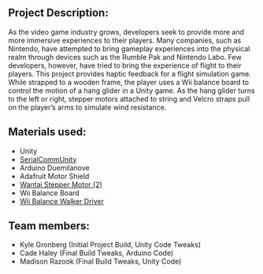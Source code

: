 ## Project Description:

As the video game industry grows, developers seek to provide more and more immersive experiences to their players. Many companies, such as Nintendo, have attempted to bring gameplay experiences into the physical realm through devices such as the Rumble Pak and Nintendo Labo. Few developers, however, have tried to bring the experience of flight to their players. This project provides haptic feedback for a flight simulation game. While strapped to a wooden frame, the player uses a Wii balance board to control the motion of a hang glider in a Unity game. As the hang glider turns to the left or right, stepper motors attached to string and Velcro straps pull on the player’s arms to simulate wind resistance. 

## Materials used:
* Unity 
* [SerialCommUnity](https://github.com/dwilches/SerialCommUnity)
* Arduino Duemilanove
* Adafruit Motor Shield
* [Wantai Stepper Motor (2)](https://www.sparkfun.com/products/13656)
* Wii Balance Board
* [Wii Balance Walker Driver](http://www.greycube.com/site/download.php?view.68)


## Team members:
* Kyle Gronberg (Initial Project Build, Unity Code Tweaks) 
* Cade Haley (Final Build Tweaks, Arduino Code) 
* Madison Razook (Final Build Tweaks, Unity Code) 
